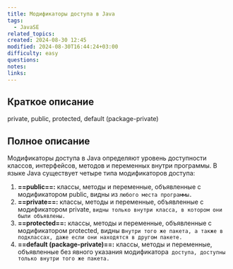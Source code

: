 ```yaml
---
title: Модификаторы доступа в Java
tags:
  - JavaSE
related_topics: 
created: 2024-08-30 12:45
modified: 2024-08-30T16:44:24+03:00
difficulty: easy
questions: 
notes: 
links: 
---
```

## Краткое описание
private, public, protected, default (package-private)


## Полное описание
Модификаторы доступа в Java определяют уровень доступности классов, интерфейсов, методов и переменных внутри программы. В языке Java существует четыре типа модификаторов доступа:

1. **==public==:** классы, методы и переменные, объявленные с модификатором public, видны из `любого места программы.`
2. **==private==:** классы, методы и переменные, объявленные с модификатором private, `видны только внутри класса, в котором они были объявлены.`
3. **==protected==:** классы, методы и переменные, объявленные с модификатором protected, видны в`нутри того же пакета, а также в подклассах, даже если они находятся в другом пакете.`
4. **==default (package-private)==:** классы, методы и переменные, объявленные без явного указания модификатора` доступа, доступны только внутри того же пакета.`